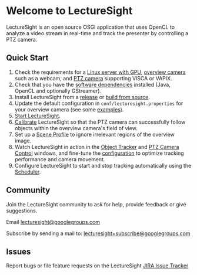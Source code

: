 # Welcome to LectureSight

LectureSight is an open source OSGI application that uses OpenCL to analyze a video stream in real-time and track the presenter by controlling a PTZ camera.

## Quick Start

1. Check the requirements for a [Linux server with GPU](hardware/server), [overview camera](hardware/overview-camera) such as a webcam, and [PTZ camera](hardware/ptz-camera) supporting VISCA or VAPIX.
1. Check that you have the [software dependencies](install/dependencies) installed (Java, OpenCL and optionally GStreamer).
1. Install LectureSight from a [release](install/release) or [build from source](install/source).
1. Update the default configuration in `conf/lecturesight.properties` for your overview camera (see some [examples](config/examples)).
1. [Start LectureSight](install/start).
1. [Calibrate](config/calibration) LectureSight so that the PTZ camera can successfully follow objects within the overview camera's field of view.
1. Set up a [Scene Profile](ui/profile) to ignore irrelevant regions of the overview image.
1. Watch LectureSight in action in the [Object Tracker](ui/objecttracker) and [PTZ Camera Control](ui/cameracontrol) windows, and fine-tune the [configuration](ui/config) to optimize tracking performance and camera movement.
1. Configure LectureSight to start and stop tracking automatically using the [Scheduler](core/scheduler).

## Community

Join the LectureSight community to ask for help, provide feedback or give suggestions.

Email [lecturesight@googlegroups.com](mailto:lecturesight@googlegroups.com)

Subscribe by sending a mail to: [lecturesight+subscribe@googlegroups.com](mailto:lecturesight+subscribe@googlegroups.com](mailto:))

## Issues

Report bugs or file feature requests on the LectureSight [JIRA Issue Tracker](http://opencast.jira.com/browse/LS)

